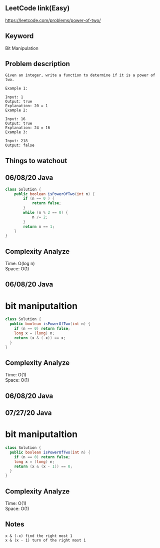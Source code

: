 ## LeetCode link(Easy)
https://leetcode.com/problems/power-of-two/

## Keyword
Bit Manipulation

## Problem description
```
Given an integer, write a function to determine if it is a power of two.

Example 1:

Input: 1
Output: true 
Explanation: 20 = 1
Example 2:

Input: 16
Output: true
Explanation: 24 = 16
Example 3:

Input: 218
Output: false
```

## Things to watchout

## 06/08/20 Java

```java
class Solution {
    public boolean isPowerOfTwo(int n) {
        if (n == 0 ) {
            return false;
        }
        while (n % 2 == 0) {
            n /= 2;
        }
        return n == 1;
    }
}

```
## Complexity Analyze
Time: O(log n)       \
Space: O(1)


## 06/08/20 Java
# bit maniputaltion
```java
class Solution {
  public boolean isPowerOfTwo(int n) {
    if (n == 0) return false;
    long x = (long) n;
    return (x & (-x)) == x;
  }
}
```
## Complexity Analyze
Time: O(1)      \
Space: O(1) 

## 06/08/20 Java
## 07/27/20 Java
# bit maniputaltion
```java
class Solution {
  public boolean isPowerOfTwo(int n) {
    if (n == 0) return false;
    long x = (long) n;
    return (x & (x - 1)) == 0;
  }
}
```
## Complexity Analyze
Time: O(1)      \
Space: O(1) 


## Notes
```
x & (-x) find the right most 1
x & (x - 1) turn of the right most 1
```